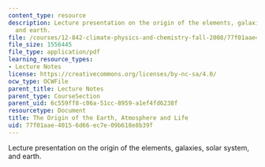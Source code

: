 ```yaml
---
content_type: resource
description: Lecture presentation on the origin of the elements, galaxies, solar system,
  and earth.
file: /courses/12-842-climate-physics-and-chemistry-fall-2008/77f01aae40156d66ec7e09b618e8b39f_part1_lec1.pdf
file_size: 1556445
file_type: application/pdf
learning_resource_types:
- Lecture Notes
license: https://creativecommons.org/licenses/by-nc-sa/4.0/
ocw_type: OCWFile
parent_title: Lecture Notes
parent_type: CourseSection
parent_uid: 6c559ff8-c06a-51cc-8959-a1ef4fd6238f
resourcetype: Document
title: The Origin of the Earth, Atmosphere and Life
uid: 77f01aae-4015-6d66-ec7e-09b618e8b39f
---
```

Lecture presentation on the origin of the elements, galaxies, solar system, and earth.